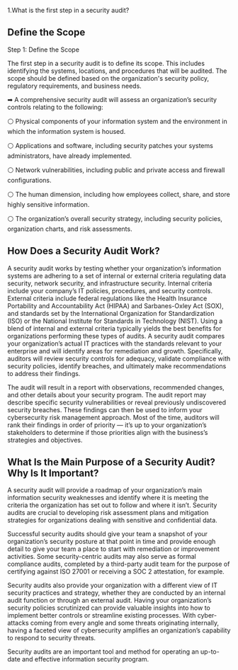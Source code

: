 1.What is the first step in a security audit?


<B><H2>Define the Scope</B></H2>

Step 1: Define the Scope

The first step in a security audit is to define its scope. This includes identifying the systems, locations, and procedures that will be audited. The scope should be defined based on the organization's security policy, regulatory requirements, and business needs.

➡ A comprehensive security audit will assess an organization’s security controls relating to the following: 

⚪ Physical components of your information system and the environment in which the information system is housed. 

⚪ Applications and software, including security patches your systems administrators, have already implemented.

⚪ Network vulnerabilities, including public and private access and firewall configurations. 

⚪ The human dimension, including how employees collect, share, and store highly sensitive information. 

⚪ The organization’s overall security strategy, including security policies, organization charts, and risk assessments.


<h2><b></b>How Does a Security Audit Work?</h2></b></h2>


A security audit works by testing whether your organization’s information systems are adhering to a set of internal or external criteria regulating data security, network security, and infrastructure security. Internal criteria include your company’s IT policies, procedures, and security controls. External criteria include federal regulations like the Health Insurance Portability and Accountability Act (HIPAA) and Sarbanes-Oxley Act (SOX), and standards set by the International Organization for Standardization (ISO) or the National Institute for Standards in Technology (NIST). Using a blend of internal and external criteria typically yields the best benefits for organizations performing these types of audits. A security audit compares your organization’s actual IT practices with the standards relevant to your enterprise and will identify areas for remediation and growth. Specifically, auditors will review security controls for adequacy, validate compliance with security policies, identify breaches, and ultimately make recommendations to address their findings.

The audit will result in a report with observations, recommended changes, and other details about your security program. The audit report may describe specific security vulnerabilities or reveal previously undiscovered security breaches. These findings can then be used to inform your cybersecurity risk management approach. Most of the time, auditors will rank their findings in order of priority — it’s up to your organization’s stakeholders to determine if those priorities align with the business’s strategies and objectives.


<h2><b>What Is the Main Purpose of a Security Audit? Why Is It Important?</h2></b>

A security audit will provide a roadmap of your organization’s main information security weaknesses and identify where it is meeting the criteria the organization has set out to follow and where it isn’t. Security audits are crucial to developing risk assessment plans and mitigation strategies for organizations dealing with sensitive and confidential data. 

Successful security audits should give your team a snapshot of your organization’s security posture at that point in time and provide enough detail to give your team a place to start with remediation or improvement activities. Some security-centric audits may also serve as formal compliance audits, completed by a third-party audit team for the purpose of certifying against ISO 27001 or receiving a SOC 2 attestation, for example.

Security audits also provide your organization with a different view of IT security practices and strategy, whether they are conducted by an internal audit function or through an external audit. Having your organization’s security policies scrutinized can provide valuable insights into how to implement better controls or streamline existing processes. With cyber-attacks coming from every angle and some threats originating internally, having a faceted view of cybersecurity amplifies an organization’s capability to respond to security threats.

Security audits are an important tool and method for operating an up-to-date and effective information security program.





